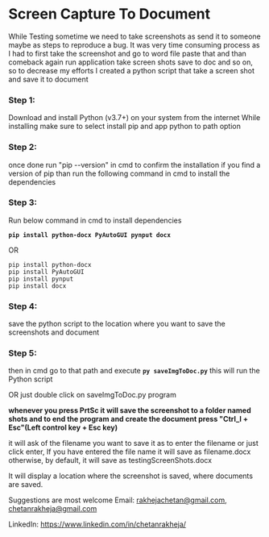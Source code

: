 # Screen Capture To Document
While Testing sometime we need to take screenshots as send it to someone maybe as steps to reproduce a bug. It was very time consuming process as I had to first take the screenshot and go to word file paste that and than comeback again run application take screen shots save to doc and so on, so to decrease my efforts I created a python script that take a screen shot and save it to document


### Step 1: 
Download and install Python (v3.7+) on your system from the internet 
While installing make sure to select install pip and app python to path option

### Step 2:
once done run "pip --version" in cmd to confirm the installation
if you find a version of pip than run the following command in cmd to install the dependencies

### Step 3:
Run below command in cmd to install dependencies

**`pip install python-docx PyAutoGUI pynput docx`**

OR
```
pip install python-docx
pip install PyAutoGUI
pip install pynput
pip install docx
```

### Step 4:
save the python script to the location where you want to save the screenshots and document

### Step 5:
then in cmd go to that path and execute
**`py saveImgToDoc.py`**
this will run the Python script

OR just double click on saveImgToDoc.py program


**whenever you press PrtSc it will save the screenshot to a folder named shots
and to end the program and create the document press "Ctrl_l + Esc"(Left control key + Esc key)**

it will ask of the filename you want to save it as to enter the filename or just click enter, If you have entered the file name it will save as filename.docx otherwise, by default, it will save as testingScreenShots.docx

It will display a location where the screenshot is saved, where documents are saved.

Suggestions are most welcome
Email: rakhejachetan@gmail.com, chetanrakheja@gmail.com

LinkedIn: https://www.linkedin.com/in/chetanrakheja/
